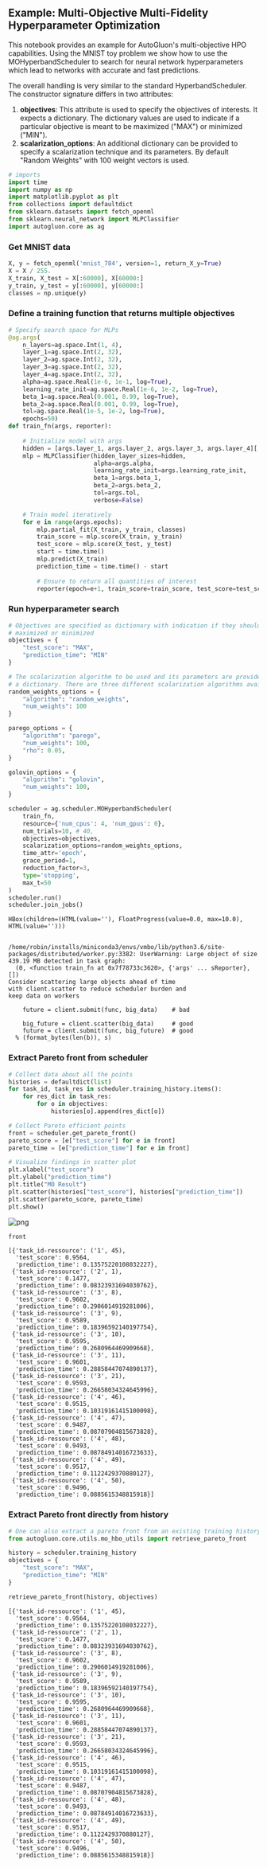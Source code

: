 ## Example: Multi-Objective Multi-Fidelity Hyperparameter Optimization

This notebook provides an example for AutoGluon's multi-objective HPO capabilities. Using the MNIST toy problem we show how to use the MOHyperbandScheduler to search for neural network hyperparameters which lead to networks with accurate and fast predictions.

The overall handling is very similar to the standard HyperbandScheduler. The constructor signature differs in two attributes:

1. **objectives**: This attribute is used to specify the objectives of interests. It expects a dictionary. The dictionary values  are used to indicate if a particular objective is meant to be maximized ("MAX") or minimized ("MIN"). 
2. **scalarization_options**: An additional dictionary can be provided to specify a scalarization technique and its parameters. By default "Random Weights" with 100 weight vectors is used.


```python
# imports
import time
import numpy as np
import matplotlib.pyplot as plt
from collections import defaultdict 
from sklearn.datasets import fetch_openml
from sklearn.neural_network import MLPClassifier
import autogluon.core as ag
```

### Get MNIST data


```python
X, y = fetch_openml('mnist_784', version=1, return_X_y=True)
X = X / 255.
X_train, X_test = X[:60000], X[60000:]
y_train, y_test = y[:60000], y[60000:]
classes = np.unique(y)
```

### Define a training function that returns multiple objectives


```python
# Specify search space for MLPs
@ag.args(
    n_layers=ag.space.Int(1, 4),
    layer_1=ag.space.Int(2, 32),
    layer_2=ag.space.Int(2, 32),
    layer_3=ag.space.Int(2, 32),
    layer_4=ag.space.Int(2, 32),
    alpha=ag.space.Real(1e-6, 1e-1, log=True),
    learning_rate_init=ag.space.Real(1e-6, 1e-2, log=True),
    beta_1=ag.space.Real(0.001, 0.99, log=True),
    beta_2=ag.space.Real(0.001, 0.99, log=True),
    tol=ag.space.Real(1e-5, 1e-2, log=True),
    epochs=50)
def train_fn(args, reporter):
    
    # Initialize model with args
    hidden = [args.layer_1, args.layer_2, args.layer_3, args.layer_4][:args.n_layers]
    mlp = MLPClassifier(hidden_layer_sizes=hidden,
                        alpha=args.alpha,
                        learning_rate_init=args.learning_rate_init,
                        beta_1=args.beta_1,
                        beta_2=args.beta_2,
                        tol=args.tol,
                        verbose=False)

    # Train model iteratively
    for e in range(args.epochs):
        mlp.partial_fit(X_train, y_train, classes)
        train_score = mlp.score(X_train, y_train)
        test_score = mlp.score(X_test, y_test)
        start = time.time()
        mlp.predict(X_train)
        prediction_time = time.time() - start
        
        # Ensure to return all quantities of interest
        reporter(epoch=e+1, train_score=train_score, test_score=test_score, prediction_time=prediction_time)
```

### Run hyperparameter search


```python
# Objectives are specified as dictionary with indication if they should be 
# maximized or minimized
objectives = {
    "test_score": "MAX",
    "prediction_time": "MIN"
}

# The scalarization algorithm to be used and its parameters are provided as
# a dictionary. There are three different scalarization algorithms available.
random_weights_options = {
    "algorithm": "random_weights",
    "num_weights": 100
}

parego_options = {
    "algorithm": "parego",
    "num_weights": 100,
    "rho": 0.05,
}

golovin_options = {
    "algorithm": "golovin",
    "num_weights": 100,
}

scheduler = ag.scheduler.MOHyperbandScheduler(
    train_fn,
    resource={'num_cpus': 4, 'num_gpus': 0},
    num_trials=10, # 40,
    objectives=objectives,
    scalarization_options=random_weights_options,
    time_attr='epoch',
    grace_period=1,
    reduction_factor=3,
    type='stopping',
    max_t=50
)
scheduler.run()
scheduler.join_jobs()
```


    HBox(children=(HTML(value=''), FloatProgress(value=0.0, max=10.0), HTML(value='')))


    /home/robin/installs/miniconda3/envs/vmbo/lib/python3.6/site-packages/distributed/worker.py:3382: UserWarning: Large object of size 439.19 MB detected in task graph: 
      (0, <function train_fn at 0x7f78733c3620>, {'args' ... sReporter}, [])
    Consider scattering large objects ahead of time
    with client.scatter to reduce scheduler burden and 
    keep data on workers
    
        future = client.submit(func, big_data)    # bad
    
        big_future = client.scatter(big_data)     # good
        future = client.submit(func, big_future)  # good
      % (format_bytes(len(b)), s)


    


### Extract Pareto front from scheduler


```python
# Collect data about all the points
histories = defaultdict(list)
for task_id, task_res in scheduler.training_history.items():
    for res_dict in task_res:
        for o in objectives:
            histories[o].append(res_dict[o])
```


```python
# Collect Pareto efficient points
front = scheduler.get_pareto_front()
pareto_score = [e["test_score"] for e in front]
pareto_time = [e["prediction_time"] for e in front]
```


```python
# Visualize findings in scatter plot
plt.xlabel("test_score")
plt.ylabel("prediction_time")
plt.title("MO Result")
plt.scatter(histories["test_score"], histories["prediction_time"])
plt.scatter(pareto_score, pareto_time)
plt.show()
```


    
![png](mo_hyperband_files/mo_hyperband_12_0.png)
    



```python
front
```




    [{'task_id-ressource': ('1', 45),
      'test_score': 0.9564,
      'prediction_time': 0.13575220108032227},
     {'task_id-ressource': ('2', 1),
      'test_score': 0.1477,
      'prediction_time': 0.08323931694030762},
     {'task_id-ressource': ('3', 8),
      'test_score': 0.9602,
      'prediction_time': 0.2906014919281006},
     {'task_id-ressource': ('3', 9),
      'test_score': 0.9589,
      'prediction_time': 0.18396592140197754},
     {'task_id-ressource': ('3', 10),
      'test_score': 0.9595,
      'prediction_time': 0.2680964469909668},
     {'task_id-ressource': ('3', 11),
      'test_score': 0.9601,
      'prediction_time': 0.28858447074890137},
     {'task_id-ressource': ('3', 21),
      'test_score': 0.9593,
      'prediction_time': 0.26658034324645996},
     {'task_id-ressource': ('4', 46),
      'test_score': 0.9515,
      'prediction_time': 0.10319161415100098},
     {'task_id-ressource': ('4', 47),
      'test_score': 0.9487,
      'prediction_time': 0.08707904815673828},
     {'task_id-ressource': ('4', 48),
      'test_score': 0.9493,
      'prediction_time': 0.08784914016723633},
     {'task_id-ressource': ('4', 49),
      'test_score': 0.9517,
      'prediction_time': 0.1122429370880127},
     {'task_id-ressource': ('4', 50),
      'test_score': 0.9496,
      'prediction_time': 0.0885615348815918}]



### Extract Pareto front directly from history


```python
# One can also extract a pareto front from an existing training history
from autogluon.core.utils.mo_hbo_utils import retrieve_pareto_front

history = scheduler.training_history
objectives = {
    "test_score": "MAX",
    "prediction_time": "MIN"
}

retrieve_pareto_front(history, objectives)
```




    [{'task_id-ressource': ('1', 45),
      'test_score': 0.9564,
      'prediction_time': 0.13575220108032227},
     {'task_id-ressource': ('2', 1),
      'test_score': 0.1477,
      'prediction_time': 0.08323931694030762},
     {'task_id-ressource': ('3', 8),
      'test_score': 0.9602,
      'prediction_time': 0.2906014919281006},
     {'task_id-ressource': ('3', 9),
      'test_score': 0.9589,
      'prediction_time': 0.18396592140197754},
     {'task_id-ressource': ('3', 10),
      'test_score': 0.9595,
      'prediction_time': 0.2680964469909668},
     {'task_id-ressource': ('3', 11),
      'test_score': 0.9601,
      'prediction_time': 0.28858447074890137},
     {'task_id-ressource': ('3', 21),
      'test_score': 0.9593,
      'prediction_time': 0.26658034324645996},
     {'task_id-ressource': ('4', 46),
      'test_score': 0.9515,
      'prediction_time': 0.10319161415100098},
     {'task_id-ressource': ('4', 47),
      'test_score': 0.9487,
      'prediction_time': 0.08707904815673828},
     {'task_id-ressource': ('4', 48),
      'test_score': 0.9493,
      'prediction_time': 0.08784914016723633},
     {'task_id-ressource': ('4', 49),
      'test_score': 0.9517,
      'prediction_time': 0.1122429370880127},
     {'task_id-ressource': ('4', 50),
      'test_score': 0.9496,
      'prediction_time': 0.0885615348815918}]


